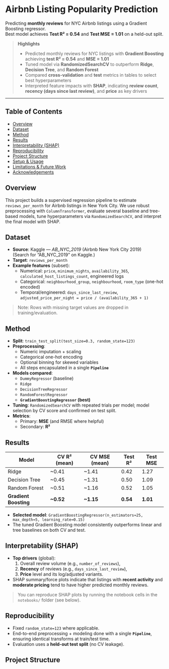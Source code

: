 # Airbnb Listing Popularity Prediction

Predicting **monthly reviews** for NYC Airbnb listings using a Gradient Boosting regressor.  
Best model achieves **Test R² = 0.54** and **Test MSE = 1.01** on a held-out split.

> **Highlights**
> - Predicted monthly reviews for NYC listings with **Gradient Boosting** achieving **test R² = 0.54** and **MSE = 1.01**  
> - Tuned model via **RandomizedSearchCV** to outperform **Ridge**, **Decision Tree**, and **Random Forest**  
> - Compared **cross-validation** and **test** metrics in tables to select best hyperparameters  
> - Interpreted feature impacts with **SHAP**, indicating **review count**, **recency (days since last review)**, and **price** as key drivers

---

## Table of Contents
- [Overview](#overview)
- [Dataset](#dataset)
- [Method](#method)
- [Results](#results)
- [Interpretability (SHAP)](#interpretability-shap)
- [Reproducibility](#reproducibility)
- [Project Structure](#project-structure)
- [Setup & Usage](#setup--usage)
- [Limitations & Future Work](#limitations--future-work)
- [Acknowledgements](#acknowledgements)

## Overview
This project builds a supervised regression pipeline to estimate `reviews_per_month` for Airbnb listings in New York City. We use robust preprocessing with `ColumnTransformer`, evaluate several baseline and tree-based models, tune hyperparameters via `RandomizedSearchCV`, and interpret the final model with SHAP.

## Dataset
- **Source**: Kaggle — *AB_NYC_2019* (Airbnb New York City 2019)  
  (Search for “AB_NYC_2019” on Kaggle.)
- **Target**: `reviews_per_month`  
- **Example features** (subset):
  - Numerical: `price`, `minimum_nights`, `availability_365`, `calculated_host_listings_count`, engineered logs
  - Categorical: `neighbourhood_group`, `neighbourhood`, `room_type` (one-hot encoded)
  - Temporal/engineered: `days_since_last_review`, `adjusted_price_per_night = price / (availability_365 + 1)`

> Note: Rows with missing target values are dropped in training/evaluation.

## Method
- **Split**: `train_test_split(test_size=0.3, random_state=123)`
- **Preprocessing**:
  - Numeric imputation + scaling
  - Categorical one-hot encoding
  - Optional binning for skewed variables
  - All steps encapsulated in a single **`Pipeline`**
- **Models compared**:
  - `DummyRegressor` (baseline)
  - `Ridge`
  - `DecisionTreeRegressor`
  - `RandomForestRegressor`
  - **`GradientBoostingRegressor` (best)**
- **Tuning**: `RandomizedSearchCV` with repeated trials per model; model selection by CV score and confirmed on test split.
- **Metrics**:
  - Primary: **MSE** (and RMSE where helpful)
  - Secondary: **R²**

## Results
| Model                    | CV R² (mean) | CV MSE (mean) | Test R² | Test MSE |
|-------------------------|--------------|---------------|---------|----------|
| Ridge                   | ~0.41        | ~1.41         | 0.42    | 1.27     |
| Decision Tree           | ~0.45        | ~1.31         | 0.50    | 1.09     |
| Random Forest           | ~0.51        | ~1.16         | 0.52    | 1.05     |
| **Gradient Boosting**   | **~0.52**    | **~1.15**     | **0.54**| **1.01** |

- **Selected model**: `GradientBoostingRegressor(n_estimators≈25, max_depth≈5, learning_rate≈0.15)`  
- The tuned Gradient Boosting model consistently outperforms linear and tree baselines on both CV and test.

## Interpretability (SHAP)
- **Top drivers** (global):  
  1) Overall review volume (e.g., `number_of_reviews`),  
  2) **Recency** of reviews (e.g., `days_since_last_review`),  
  3) **Price** level and its log/adjusted variants.
- SHAP summary/force plots indicate that listings with **recent activity** and **moderate pricing** tend to have higher predicted monthly reviews.

> You can reproduce SHAP plots by running the notebook cells in the `notebooks/` folder (see below).

## Reproducibility
- Fixed `random_state=123` where applicable.
- End-to-end preprocessing + modeling done with a single **`Pipeline`**, ensuring identical transforms at train/test time.
- Evaluation uses a **held-out test split** (no CV leakage).

## Project Structure
